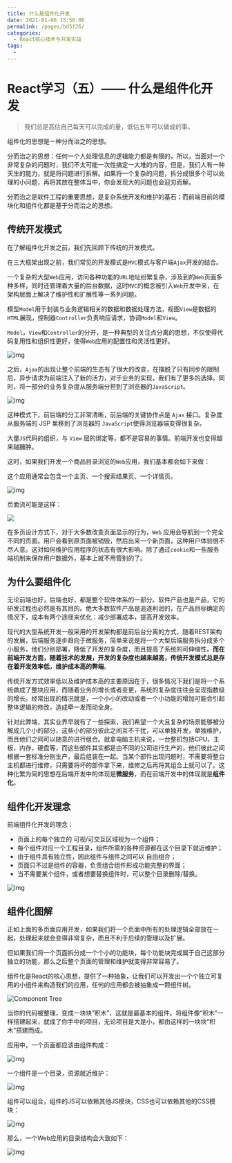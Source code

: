 ```yaml
---
title: 什么是组件化开发
date: 2021-01-08 15:50:06
permalink: /pages/bd5f26/
categories:
  - React核心技术与开发实战
tags:
  - 
---
```

# React学习（五）—— 什么是组件化开发

> 我们总是高估自己每天可以完成的量，低估五年可以做成的事。

组件化的思想是一种分而治之的思想。

分而治之的思想：任何一个人处理信息的逻辑能力都是有限的，所以，当面对一个非常复杂的问题时，我们不太可能一次性搞定一大堆的内容，但是，我们人有一种天生的能力，就是将问题进行拆解。如果将一个复杂的问题，拆分成很多个可以处理的小问题，再将其放在整体当中，你会发现大的问题也会迎刃而解。

分而治之是软件工程的重要思想，是复杂系统开发和维护的基石；而前端目前的模块化和组件化都是基于分而治之的思想。

<!--more-->

## 传统开发模式

在了解组件化开发之前，我们先回顾下传统的开发模式。

在三大框架出现之前，我们常见的开发模式是`MVC`模式与客户端`Ajax`开发的结合。

一个复杂的大型`Web`应用，访问各种功能的`URL`地址纷繁复杂，涉及到的`Web`页面多种多样，同时还管理着大量的后台数据，这时`MVC`的概念被引入`Web`开发中来，在架构层面上解决了维护性和扩展性等一系列问题。

模型`Model`用于封装与业务逻辑相关的数据和数据处理方法，视图`View`是数据的`HTML`展现，控制器`Controller`负责响应请求，协调`Model`和`View`。

`Model`，`View`和`Controller`的分开，是一种典型的关注点分离的思想，不仅使得代码复用性和组织性更好，使得`Web`应用的配置性和灵活性更好。

![img](https://cdn.jsdelivr.net/gh/ccbeango/blogImages/React/React%E6%A0%B8%E5%BF%83%E6%8A%80%E6%9C%AF%E4%B8%8E%E5%BC%80%E5%8F%91%E5%AE%9E%E8%B7%B506.png)

之后，`Ajax`的出现让整个前端的生态有了很大的改变，在摆脱了只有同步的限制后，异步请求为前端注入了新的活力，对于业务的实现，我们有了更多的选择。同时，将一部分的业务复杂度从服务端分担到了浏览器的`JavaScript`。

![img](https://cdn.jsdelivr.net/gh/ccbeango/blogImages/React/React%E6%A0%B8%E5%BF%83%E6%8A%80%E6%9C%AF%E4%B8%8E%E5%BC%80%E5%8F%91%E5%AE%9E%E8%B7%B508.png)

这种模式下，前后端的分工非常清晰，前后端的关键协作点是 `Ajax` 接口。复杂度从服务端的 JSP 里移到了浏览器的 `JavaScript`使得浏览器端变得很复杂。

大量`JS`代码的组织，与 `View` 层的绑定等，都不是容易的事情。前端开发也变得越来越臃肿。

这时，如果我们开发一个商品目录浏览的`Web`应用，我们基本都会如下来做：

这个应用通常会包含一个主页、一个搜索结果页、一个详情页。

![img](https://cdn.jsdelivr.net/gh/ccbeango/blogImages/React/React%E6%A0%B8%E5%BF%83%E6%8A%80%E6%9C%AF%E4%B8%8E%E5%BC%80%E5%8F%91%E5%AE%9E%E8%B7%B509.png)

页面流可能是这样：

![](https://cdn.jsdelivr.net/gh/ccbeango/blogImages/React/React%E6%A0%B8%E5%BF%83%E6%8A%80%E6%9C%AF%E4%B8%8E%E5%BC%80%E5%8F%91%E5%AE%9E%E8%B7%B510.png)

在多页设计方式下，对于大多数改变页面显示的行为，`Web` 应用会导航到一个完全不同的页面。用户会看到原页面被销毁，然后出来一个新页面，这种用户体验很不尽人意。这对如何维护应用程序的状态有很大影响。除了通过`cookie`和一些服务端机制来保存用户数据外，基本上就不用管别的了。

## 为什么要组件化

无论前端也好，后端也好，都是整个软件体系的一部分。软件产品也是产品，它的研发过程也必然是有其目的。绝大多数软件产品是追逐利润的，在产品目标确定的情况下，成本有两个途径来优化：减少部署成本，提高开发效率。

现代的大型系统开发一般采用的开发架构都是前后台分离的方式，随着REST架构的发展，后端服务逐步趋向于微服务，简单来说是将一个大型后端服务拆分成多个小服务，他们分别部署，降低了开发的复杂度，而且提高了系统的可伸缩性。**而在前端开发方面，随着技术的发展，开发的复杂度也越来越高，传统开发模式总是存在着开发效率低，维护成本高的弊端**。

传统开发方式效率低以及维护成本高的主要原因在于，很多情况下我们是将一个系统做成了整块应用，而随着业务的增长或者变更，系统的复杂度往往会呈现指数级的增长。经常出现的情况就是，一个小小的改动或者一个小功能的增加可能会引起整体逻辑的修改，造成牵一发而动全身。

针对此弊端，其实业界早就有了一些探索，我们希望一个大且复杂的场景能够被分解成几个小的部分，这些小的部分彼此之间互不干扰，可以单独开发，单独维护，而且他们之间可以随意的进行组合。就拿电脑主机来说，一台整机包括CPU，主板，内存，硬盘等，而这些部件其实都是由不同的公司进行生产的，他们彼此之间根据一套标准分别生产，最后组装在一起。当某个部件出现问题时，不需要将整台主机都进行维修，只需要将坏的部件拿下来，维修之后再将其组合上就可以了。这种化繁为简的思想在后端开发中的体现是**微服务**，而在前端开发中的体现就是**组件化**。

## 组件化开发理念

前端组件化开发的理念：

- 页面上的每个独立的 可视/可交互区域视为一个组件；
- 每个组件对应一个工程目录，组件所需的各种资源都在这个目录下就近维护；
- 由于组件具有独立性，因此组件与组件之间可以 自由组合；
- 页面只不过是组件的容器，负责组合组件形成功能完整的界面；
- 当不需要某个组件，或者想要替换组件时，可以整个目录删除/替换。

![img](https://cdn.jsdelivr.net/gh/ccbeango/blogImages/React/React%E6%A0%B8%E5%BF%83%E6%8A%80%E6%9C%AF%E4%B8%8E%E5%BC%80%E5%8F%91%E5%AE%9E%E8%B7%B512.png)

## 组件化图解

正如上面的多页面应用开发，如果我们将一个页面中所有的处理逻辑全部放在一起，处理起来就会变得非常复杂，而且不利于后续的管理以及扩展。

但如果我们将一个页面拆分成一个个小的功能块，每个功能块完成属于自己这部分独立的功能，那么之后整个页面的管理和维护就变得非常容易了。

组件化是React的核心思想，提供了一种抽象，让我们可以开发出一个个独立可复用的小组件来构造我们的应用，任何的应用都会被抽象成一颗组件树。

![Component Tree](https://cdn.jsdelivr.net/gh/ccbeango/blogImages/React/React%E6%A0%B8%E5%BF%83%E6%8A%80%E6%9C%AF%E4%B8%8E%E5%BC%80%E5%8F%91%E5%AE%9E%E8%B7%B511.png)

当你的代码被整理，变成一块块“积木”，这就是最基本的组件。将组件像“积木”一样搭建起来，就成了你手中的项目，无论项目是大是小，都由这样的一块块“积木”搭建而成。

应用中，一个页面都应该由组件构成：

![img](https://cdn.jsdelivr.net/gh/ccbeango/blogImages/React/React%E6%A0%B8%E5%BF%83%E6%8A%80%E6%9C%AF%E4%B8%8E%E5%BC%80%E5%8F%91%E5%AE%9E%E8%B7%B513.png)

一个组件是一个目录，资源就近维护：

![img](https://cdn.jsdelivr.net/gh/ccbeango/blogImages/React/React%E6%A0%B8%E5%BF%83%E6%8A%80%E6%9C%AF%E4%B8%8E%E5%BC%80%E5%8F%91%E5%AE%9E%E8%B7%B514.png)

组件可以组合，组件的JS可以依赖其他JS模块，CSS也可以依赖其他的CSS模块：

![img](https://cdn.jsdelivr.net/gh/ccbeango/blogImages/React/React%E6%A0%B8%E5%BF%83%E6%8A%80%E6%9C%AF%E4%B8%8E%E5%BC%80%E5%8F%91%E5%AE%9E%E8%B7%B515.png)

那么，一个Web应用的目录结构会大致如下：

![img](https://cdn.jsdelivr.net/gh/ccbeango/blogImages/React/React%E6%A0%B8%E5%BF%83%E6%8A%80%E6%9C%AF%E4%B8%8E%E5%BC%80%E5%8F%91%E5%AE%9E%E8%B7%B516.png)





